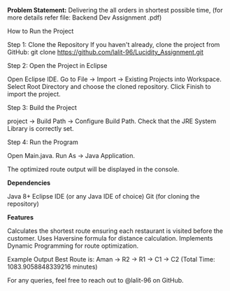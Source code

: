 **Problem Statement:**
Delivering the all orders in shortest possible time, (for more details refer file: Backend Dev Assignment .pdf)

How to Run the Project

Step 1: Clone the Repository
If you haven't already, clone the project from GitHub:
 git clone https://github.com/lalit-96/Lucidity_Assignment.git
 
Step 2: Open the Project in Eclipse

Open Eclipse IDE.
Go to File → Import → Existing Projects into Workspace.
Select Root Directory and choose the cloned repository.
Click Finish to import the project.

Step 3: Build the Project

project → Build Path → Configure Build Path.
Check that the JRE System Library is correctly set.

Step 4: Run the Program

Open Main.java.
 Run As → Java Application.

The optimized route output will be displayed in the console.

**Dependencies**

Java 8+
Eclipse IDE (or any Java IDE of choice)
Git (for cloning the repository)

**Features**

Calculates the shortest route ensuring each restaurant is visited before the customer.
Uses Haversine formula for distance calculation.
Implements Dynamic Programming for route optimization.

Example Output
Best Route is: Aman -> R2 -> R1 -> C1 -> C2
 (Total Time: 1083.9058848339216 minutes)

For any queries, feel free to reach out to @lalit-96 on GitHub.
